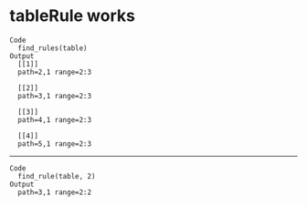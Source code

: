 # tableRule works

    Code
      find_rules(table)
    Output
      [[1]]
      path=2,1 range=2:3
      
      [[2]]
      path=3,1 range=2:3
      
      [[3]]
      path=4,1 range=2:3
      
      [[4]]
      path=5,1 range=2:3
      

---

    Code
      find_rule(table, 2)
    Output
      path=3,1 range=2:2

